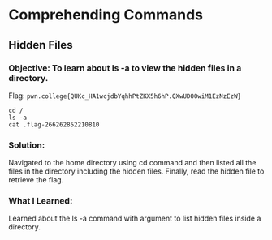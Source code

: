 # Comprehending Commands
## Hidden Files

### Objective: To learn about ls -a to view the hidden files in a directory.

Flag: `pwn.college{QUKc_HA1wcjdbYqhhPtZKX5h6hP.QXwUDO0wiM1EzNzEzW}`

```
cd /
ls -a
cat .flag-266262852210810
```

### Solution:

Navigated to the home directory using cd command and then listed all the files in the directory including the hidden files. Finally, read the hidden file to retrieve the flag.

### What I Learned: 

Learned about the ls -a command with argument to list hidden files inside a directory.
